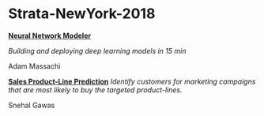 # Strata-NewYork-2018


**[Neural Network Modeler](./NeuralNetworkModeler)**

*Building and deploying deep learning models in 15 min*


Adam Massachi


**[Sales Product-Line Prediction](./Sales%20Product-Line%20Prediction)**
*Identify customers for marketing campaigns that are most likely to buy the targeted product-lines.*


Snehal Gawas